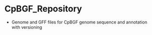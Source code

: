 # CpBGF_Repository
* Genome and GFF files for CpBGF genome sequence and annotation with versioning

